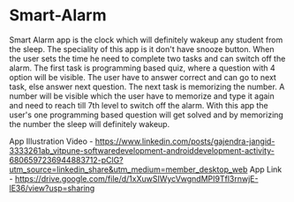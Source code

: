 # Smart-Alarm

Smart Alarm app is the clock which will definitely wakeup any student from the sleep. The speciality of this app is it don't have snooze button. 
When the user sets the time he need to complete two tasks and can switch off the alarm.
The first task is programming based quiz, where a question with 4 option will be visible. The user have to answer correct and can go to next task, else answer next question.
The next task is memorizing the number. A number will be visible which the user have to memorize and type it again and need to reach till 7th level to switch off the alarm.
With this app the user's one programming based question will get solved and by memorizing the number the sleep will definitely wakeup.

App Illustration Video - https://www.linkedin.com/posts/gajendra-jangid-3333261ab_vitpune-softwaredevelopment-androiddevelopment-activity-6806597236944883712-pClG?utm_source=linkedin_share&utm_medium=member_desktop_web
App Link - https://drive.google.com/file/d/1xXuwSIWycVwgndMPI9Tfl3rnwjE-lE36/view?usp=sharing
